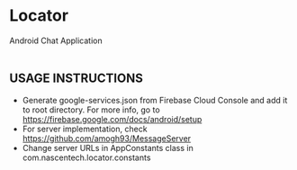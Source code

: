 # Locator
Android Chat Application<br /><br />
## USAGE INSTRUCTIONS
* Generate google-services.json from Firebase Cloud Console and add it to root directory. For more info, go to https://firebase.google.com/docs/android/setup
* For server implementation, check https://github.com/amogh93/MessageServer
* Change server URLs in AppConstants class in com.nascentech.locator.constants
